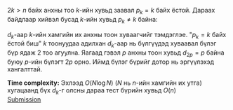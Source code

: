 $2k>n$ байх анхны тоо $k$-ийн хувьд заавал $p_k=k$ байх ёстой. Дараах байдлаар хийвэл бусад $k$-ийн хувьд $p_k \ne k$ байна:

$d_k$-аар $k$-ийн хамгийн их анхны тоон хуваагчийг тэмдэглэе. "$p_k=k$ байх ёстой биш" $k$ тоонуудаа адилхан $d_k$-аар нь бүлгүүдэд хуваавал бүлэг бүр ядаж 2 тоо агуулна. Яагаад гэвэл $p$ анхны тоон хувьд $d_{2p}=p$ байна буюу $p$-ийн бүлэгт $2p$ орно. Иймд бүлэг бүрийг дотор нь эргүүлэхэд хангалттай.

**Time complexity:** Эхлээд $O(N \log N)$ ($N$ нь $n$-ийн хамгийн их утга) хугацаанд бүх $d_k$-г олсны дараа тест бүрийн хувьд $O(n)$\
[Submission](https://codeforces.com/contest/2123/submission/326858825)